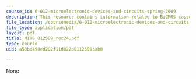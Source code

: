 ```yaml
---
course_id: 6-012-microelectronic-devices-and-circuits-spring-2009
description: This resource contains information related to BiCMOS cascode amplifier.
file_location: /coursemedia/6-012-microelectronic-devices-and-circuits-spring-2009/a53bd458ed202f11d822d01125993ab0_MIT6_012S09_rec24.pdf
file_type: application/pdf
layout: pdf
title: MIT6_012S09_rec24.pdf
type: course
uid: a53bd458ed202f11d822d01125993ab0

---
```

None